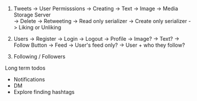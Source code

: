 1. Tweets
    -> User Permisssions
        -> Creating
            -> Text
            -> Image -> Media Storage Server        
            -> Delete
            -> Retweeting
                -> Read only serializer
                -> Create only serializer
            -> Liking or Unliking
2. Users
    -> Register
    -> Login
    -> Logout
    -> Profile
        -> Image?
        -> Text?
        -> Follow Button
    -> Feed
        -> User's feed only?
        -> User + who they follow?


3. Following / Followers

Long term todos
- Notifications
- DM
- Explore finding hashtags